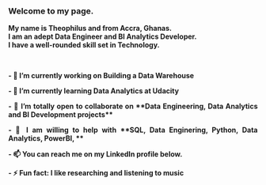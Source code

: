 <h3 align="justify"> <b>Welcome to my page.<b/></h3>
<p align="justify">My name is <b>Theophilus and from Accra, Ghanas</b>. <br> I am an adept <b>Data Engineer</b> and <b>BI Analytics Developer.</b> <br>I have a well-rounded skill set in Technology.</p>

<br>


<p align="justify">
- 🔭 I’m currently working on Building a Data Warehouse </p> 

<p align="justify"> - 🌱 I’m currently learning Data Analytics at Udacity</p>
<p align="justify">- 👯 I’m totally open to collaborate on **Data Engineering, Data Analytics and BI Development projects**</p>
<p align="justify">- 💬 I am willing to help with **SQL, Data Enginering, Python, Data Analytics, PowerBI, **</p>
<p align="justify">- 📫 You can reach me on my LinkedIn profile below.</p>
<p align="justify">- ⚡ Fun fact: I like researching and listening to music</p>


